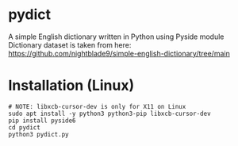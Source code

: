 # pydict
A simple English dictionary written in Python using Pyside module \
Dictionary dataset is taken from here: https://github.com/nightblade9/simple-english-dictionary/tree/main
# Installation (Linux)
```
# NOTE: libxcb-cursor-dev is only for X11 on Linux
sudo apt install -y python3 python3-pip libxcb-cursor-dev
pip install pyside6
cd pydict
python3 pydict.py
```